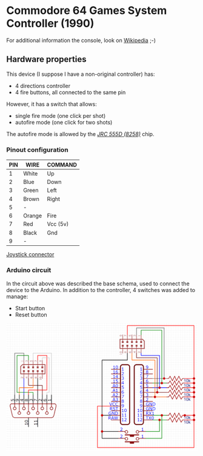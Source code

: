 # Commodore 64 Games System Controller (1990)
For additional information the console, look on [Wikipedia](https://en.wikipedia.org/wiki/Commodore_64_Games_System) ;-)

## Hardware properties
This device (I suppose I have a non-original controller) has:
* 4 directions controller
* 4 fire buttons, all connected to the same pin

However, it has a switch that allows:
* single fire mode (one click per shot)
* autofire mode (one click for two shots)

The autofire mode is allowed by the *[JRC 555D (8258)](https://www.alldatasheet.com/view.jsp?Searchword=JRC555D)* chip.

### Pinout configuration

PIN | WIRE   | COMMAND
--- | ------ | --------
1   | White  | Up
2   | Blue   | Down
3   | Green  | Left
4   | Brown  | Right
5   | -      |
6   | Orange | Fire
7   | Red    | Vcc (5v)
8   | Black  | Gnd
9   | -      |

[Joystick connector](../docs/imgs/turbo/joystick_connector.png)

### Arduino circuit

In the circuit above was described the base schema, used to connect the device to the Arduino. In addition to the controller, 4 switches was added to manage:
* Start button
* Reset button

![Schematic turbo](../docs/imgs/turbo/adapter.png)
